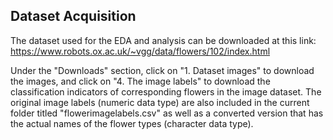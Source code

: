 ## Dataset Acquisition

The dataset used for the EDA and analysis can be downloaded at this link: https://www.robots.ox.ac.uk/~vgg/data/flowers/102/index.html

Under the "Downloads" section, click on "1. Dataset images" to download the images, and click on "4. The image labels" to download the classification indicators of corresponding flowers in the image dataset. The original image labels (numeric data type) are also included in the current folder titled "flowerimagelabels.csv" as well as a converted version that has the actual names of the flower types (character data type).
